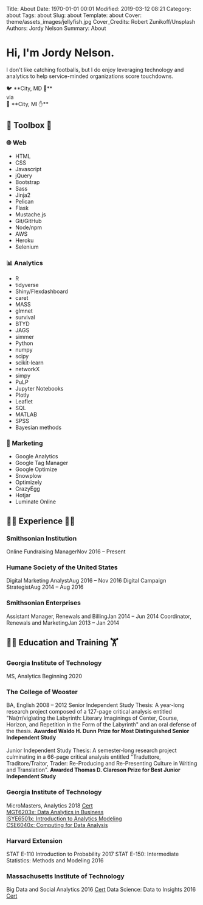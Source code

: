 Title: About
Date: 1970-01-01 00:01
Modified: 2019-03-12 08:21
Category: about
Tags: about
Slug: about
Template: about
Cover: theme/assets_images/jellyfish.jpg
Cover_Credits: Robert Zunikoff/Unsplash
Authors: Jordy Nelson
Summary: About

# Hi, I'm Jordy Nelson.

I don't like catching footballs, but I do enjoy leveraging technology and analytics to help service-minded organizations score touchdowns.

<div class="article-content-container article-pq-container" markdown="1">
🐦 **City, MD 🦀** 
<br />
via
<br />
🚗 **City, MI ✋**
</div>

<div class="toolbox">
<h2>🔧 Toolbox 📏</h2>

<div class="toolbox-web">
<h3>🌐 Web</h3>
<ul class="toolbox-list">
<li>HTML</li>
<li>CSS</li>
<li>Javascript</li>
<li>jQuery</li>
<li>Bootstrap</li>
<li>Sass</li>
<li>Jinja2</li>
<li>Pelican</li>
<li>Flask</li>
<li>Mustache.js</li>
<li>Git/GitHub</li>
<li>Node/npm</li>
<li>AWS</li>
<li>Heroku</li>
<li>Selenium</li>
</ul>
</div>

<div class="toolbox-data">
<h3>📊 Analytics</h3>
<ul class="toolbox-list">
<li>R</li>
<li>tidyverse</li>
<li>Shiny/Flexdashboard</li>
<li>caret</li>
<li>MASS</li>
<li>glmnet</li>
<li>survival</li>
<li>BTYD</li>
<li>JAGS</li>
<li>simmer</li>
<li>Python</li>
<li>numpy</li>
<li>scipy</li>
<li>scikit-learn</li>
<li>networkX</li>
<li>simpy</li>
<li>PuLP</li>
<li>Jupyter Notebooks</li>
<li>Plotly</li>
<li>Leaflet</li>
<li>SQL</li>
<li>MATLAB</li>
<li>SPSS</li>
<li>Bayesian methods</li>
</ul>
</div>

<div class="toolbox-marketing">
<h3>📢 Marketing</h3>
<ul class="toolbox-list">
<li>Google Analytics</li>
<li>Google Tag Manager</li>
<li>Google Optimize</li>
<li>Snowplow</li>
<li>Optimizely</li>
<li>CrazyEgg</li>
<li>Hotjar</li>
<li>Luminate Online</li>
</ul>
</div>

</div>

<div class="work-history">

<h2>👨‍🏭 Experience 👨‍💻</h2>

<div class="experience">
<h3 class="experience-location" data-alt="Smithsonian Institution">Smithsonian Institution</h3>
<span class="experience-position">Online Fundraising Manager<span class="experience-time">Nov 2016 &ndash; Present</span></span>
</div>

<div class="experience">
<h3 class="experience-location" data-alt="Humane Society of the United States">Humane Society of the United States</h3>
<span class="experience-position">Digital Marketing Analyst<span class="experience-time">Aug 2016 &ndash; Nov 2016</span></span>
<span class="experience-position">Digital Campaign Strategist<span class="experience-time">Aug 2014 &ndash; Aug 2016</span></span>
</div>

<div class="experience">
<h3 class="experience-location" data-alt="Smithsonian Enterprises">Smithsonian Enterprises</h3>
<span class="experience-position">Assistant Manager, Renewals and Billing<span class="experience-time">Jan 2014 &ndash; Jun 2014</span></span>
<span class="experience-position">Coordinator, Renewals and Marketing<span class="experience-time">Jan 2013 &ndash; Jan 2014</span></span>
</div>

</div>



<div class="education">
<h2>👨‍🎓 Education and Training 🏋️</h2>

<div class="experience">
    <h3 class="experience-location" data-alt="Georgia Institute of Technology">Georgia Institute of Technology</h3>
    <span class="experience-position">
        MS, Analytics
        <span class="experience-time">Beginning 2020</span>
        <span class="experience-more">
        </span>
    </span>
</div>

<div class="experience">
    <h3 class="experience-location" data-alt="The College of Wooster">The College of Wooster</h3>
    <span class="experience-position">
        BA, English
        <span class="experience-time">2008 &ndash; 2012</span>
        <span class="experience-more">
            <span>Senior Independent Study Thesis: A year-long research project composed of a 127-page critical analysis entitled "Na(rr/vig)ating the Labyrinth: Literary Imaginings of Center, Course, Horizon, and Repetition in the Form of the Labyrinth" and an oral defense of the thesis. <strong>Awarded Waldo H. Dunn Prize for Most Distinguished Senior Independent Study</strong></span>
            <br />
            <br />
            <span>Junior Independent Study Thesis: A semester-long research project culminating in a 66-page critical analysis entitled "Traduttore, Traditore/Traitor, Trader: Re-Producing and Re-Presenting Culture in Writing and Translation". <strong>Awarded Thomas D. Clareson Prize for Best Junior Independent Study</strong></span>
        </span>
    </span>
</div>

<div class="experience">
    <h3 class="experience-location" data-alt="Georgia Institute of Technology">Georgia Institute of Technology</h3>
    <span class="experience-position">
        MicroMasters, Analytics
        <span class="experience-time">2018</span>
        <span class="experience-more">
            <a href="https://credentials.edx.org/credentials/950b61206f594223b5a3b9ac8d6dabe0/">Cert</a>
            <br />
            <a href="https://courses.edx.org/certificates/4a15891e8da04dcc8180689ee608abce">MGT6203x: Data Analytics in Business</a>
            <br />
            <a href="https://courses.edx.org/certificates/bd0473d1053a4a60a106b184bfc2744b">ISYE6501x: Introduction to Analytics Modeling</a>
            <br />
            <a href="https://courses.edx.org/certificates/6199a7d4684240e2aaeed7eeb0fafdf4">CSE6040x: Computing for Data Analysis</a>
        </span>
    </span>
</div>

<div class="experience">
    <h3 class="experience-location" data-alt="Harvard Extension">Harvard Extension</h3>
    <span class="experience-position">
        STAT E-110 Introduction to Probability
        <span class="experience-time">2017</span>
        </span>
    <span class="experience-position">
        STAT E-150: Intermediate Statistics: Methods and Modeling
        <span class="experience-time">2016</span>
    </span>
</div>

<div class="experience">
    <h3 class="experience-location" data-alt="Massachusetts Institute of Technology">Massachusetts Institute of Technology</h3>
    <span class="experience-position">
        Big Data and Social Analytics
        <span class="experience-time">2016</span>
        <span class="experience-more">
            <a href="https://www.credential.net/10359024">Cert</a>
        </span>
    </span>
    <span class="experience-position">
        Data Science: Data to Insights
        <span class="experience-time">2016</span>
        <span class="experience-more">
            <a href="https://mitxpro.mit.edu/certificates/8d64c1bcfbd34e979c8a860c09484626">Cert</a>
        </span>
    </span>
</div>
<br />
